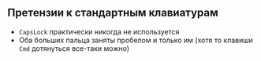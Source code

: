 ## Претензии к стандартным клавиатурам

* `CapsLock` практически никогда не используется
* Оба больших пальца заняты пробелом и только им (хотя то клавиши `Cmd`
    дотянуться все-таки можно)

